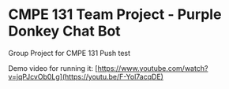 # CMPE 131 Team Project - Purple Donkey Chat Bot
Group Project for CMPE 131
Push test 

Demo video for running it: [https://www.youtube.com/watch?v=jqPJcvOb0Lg](https://youtu.be/F-Yol7acqDE)
